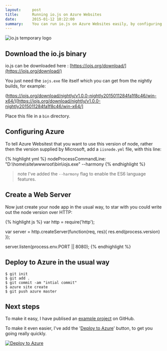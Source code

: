 ```yaml
---
layout:     post
title:      Running io.js on Azure Websites
date:       2015-01-12 10:22:00
summary:    You can run io.js on Azure Websites easily, by configuring azure to use a custom node version. This blog shows you how.
---
```


![io.js temporary logo](http://richorama.github.io/images/io.png)

## Download the io.js binary

io.js can be downloaded here : [https://iojs.org/download/](https://iojs.org/download/)

You just need the `iojs.exe` file itself which you can get from the nightly builds, for example:

(https://iojs.org/download/nightly/v1.0.0-nightly2015011284fa1f8c46/win-x64/)[https://iojs.org/download/nightly/v1.0.0-nightly2015011284fa1f8c46/win-x64/]

Place this file in a `bin` directory.

## Configuring Azure

To tell Azure Websitest that you want to use this version of node, rather then the version supplied by Microsoft, add a `iisnode.yml` file, with this line:

{% highlight yml %}
nodeProcessCommandLine: "D:\home\site\wwwroot\bin\iojs.exe" --harmony
{% endhighlight %}

> note I've added the `--harmony` flag to enable the ES6 language features.

## Create a Web Server

Now just create your node app in the usual way, to star with you could write out the node version over HTTP:

{% highlight js %}
var http = require('http');

var server = http.createServer(function(req, res){
	res.end(process.version)
});

server.listen(process.env.PORT || 8080);
{% endhighlight %}

## Deploy to Azure in the usual way

```
$ git init
$ git add .
$ git commit -am "intial commit"
$ azure site create
$ git push azure master
```

## Next steps

To make it easy, I have publised an [example project](https://github.com/richorama/iojs-azure) on GitHub.

To make it even easier, I've add the '[Deploy to Azure](azure.microsoft.com/blog/2014/11/13/deploy-to-azure-button-for-azure-websites-2/)' button, to get you going really quickly.

[![Deploy to Azure](http://azuredeploy.net/deploybutton.png)](https://azuredeploy.net/?repository=https://github.com/richorama/iojs-azure)